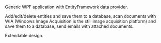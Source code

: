 Generic WPF application with EntityFramework data provider.

Add/edit/delete entities and save them to a database,
scan documents with WIA (Windows Image Acquisition is the still image acquisition platform) 
and save them to a database, send emails with attached documents. 

Extendable design.
